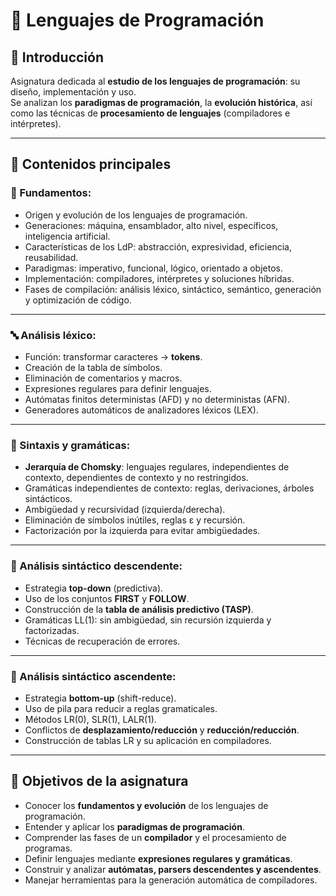 # 📝 Lenguajes de Programación

## 📌 Introducción
Asignatura dedicada al **estudio de los lenguajes de programación**: su diseño, implementación y uso.  
Se analizan los **paradigmas de programación**, la **evolución histórica**, así como las técnicas de **procesamiento de lenguajes** (compiladores e intérpretes).

---

## 🔹 Contenidos principales

### 🧠 Fundamentos:
- Origen y evolución de los lenguajes de programación.  
- Generaciones: máquina, ensamblador, alto nivel, específicos, inteligencia artificial.  
- Características de los LdP: abstracción, expresividad, eficiencia, reusabilidad.  
- Paradigmas: imperativo, funcional, lógico, orientado a objetos.  
- Implementación: compiladores, intérpretes y soluciones híbridas.  
- Fases de compilación: análisis léxico, sintáctico, semántico, generación y optimización de código.

---

### 🔤 Análisis léxico:
- Función: transformar caracteres → **tokens**.  
- Creación de la tabla de símbolos.  
- Eliminación de comentarios y macros.  
- Expresiones regulares para definir lenguajes.  
- Autómatas finitos deterministas (AFD) y no deterministas (AFN).  
- Generadores automáticos de analizadores léxicos (LEX).

---

### 📐 Sintaxis y gramáticas:
- **Jerarquía de Chomsky**: lenguajes regulares, independientes de contexto, dependientes de contexto y no restringidos.  
- Gramáticas independientes de contexto: reglas, derivaciones, árboles sintácticos.  
- Ambigüedad y recursividad (izquierda/derecha).  
- Eliminación de símbolos inútiles, reglas ε y recursión.  
- Factorización por la izquierda para evitar ambigüedades.

---

### 🔽 Análisis sintáctico descendente:
- Estrategia **top-down** (predictiva).  
- Uso de los conjuntos **FIRST** y **FOLLOW**.  
- Construcción de la **tabla de análisis predictivo (TASP)**.  
- Gramáticas LL(1): sin ambigüedad, sin recursión izquierda y factorizadas.  
- Técnicas de recuperación de errores.

---

### 🔼 Análisis sintáctico ascendente:
- Estrategia **bottom-up** (shift-reduce).  
- Uso de pila para reducir a reglas gramaticales.  
- Métodos LR(0), SLR(1), LALR(1).  
- Conflictos de **desplazamiento/reducción** y **reducción/reducción**.  
- Construcción de tablas LR y su aplicación en compiladores.  

---


## 🎯 Objetivos de la asignatura
- Conocer los **fundamentos y evolución** de los lenguajes de programación.  
- Entender y aplicar los **paradigmas de programación**.  
- Comprender las fases de un **compilador** y el procesamiento de programas.  
- Definir lenguajes mediante **expresiones regulares y gramáticas**.  
- Construir y analizar **autómatas, parsers descendentes y ascendentes**.  
- Manejar herramientas para la generación automática de compiladores.  
